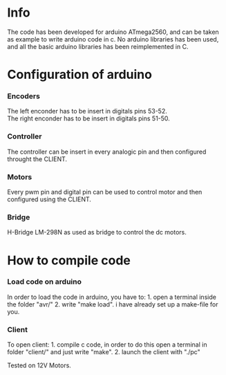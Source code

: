 # Info
The code has been developed for arduino ATmega2560, and can be taken as example to write arduino code in c.
No arduino libraries has been used, and all the basic arduino libraries has been reimplemented in C.

# Configuration of arduino    

### Encoders
The left enconder has to be insert in digitals pins 53-52.                       
The right enconder has to be insert in digitals pins 51-50.                      

### Controller                                                                               
The controller can be insert in every analogic pin and then configured throught the CLIENT.                                                                        

### Motors                                                                                
Every pwm pin and digital pin can be used to control motor and then configured using the CLIENT.                                                                  

### Bridge                                                                             
H-Bridge LM-298N as used as bridge to control the dc motors.                                             

# How to compile code

### Load code on arduino
In order to load the code in arduino, you have to: 
    1. open a terminal inside the folder "avr/"
    2. write "make load". i have already set up a make-file for you.

### Client
To open client:
    1. compile c code, in order to do this open a terminal in folder "client/" and just write "make".
    2. launch the client with "./pc"

Tested on 12V Motors.

